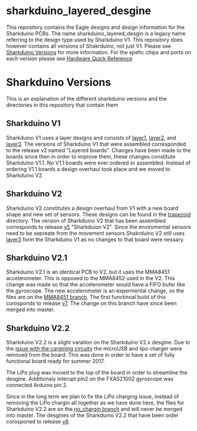 # sharkduino_layered_desgine

This repository contains the Eagle designs and design information for the Sharkduino PCBs. The name sharkduino_layered_desgin is a legacy name referring to the design type used by Sharkduino V1. This repository does however contains all versions of Shakrduino, not just V1. Please see [Sharkduino Versions](#sharkduino-versions) for more information. For the spefic chips and ports on each version please see [Hardware Quick Reference](https://github.com/WLaney/sharkdunio_layered_design/blob/master/hardware_quick_reference.md)

# Sharkduino Versions

This is an explanation of the different sharkduino versions and the directories in this repository that contain them

## Sharkduino V1

Sharkduino V1 uses a layer designs and consists of [layer1](layer1/), [layer2](layer2/), and [layer3](layer3/). The versions of Sharkduino V1 that were assembled corresponded to the release v2 named "Layered boards". Changes have been made to the boards since then in order to improve them, these changes constitute Sharkduino V1.1. No V1.1 boards were ever ordered or assembled. Instead of ordering V1.1 boards a design overhaul took place and we moved to Sharkduino V2. 

## Sharkduino V2

Sharkduino V2 constitutes a design overhaul from V1 with a new board shape and new set of sensors. These designs can be found in the [trapezoid](trapezoid/) directory. The version of Sharkduino V2 that has been assembled corresponds to release [v5](https://github.com/WLaney/sharkdunio_layered_design/releases/tag/v5) "Sharkduion V2". Since the enviromental sensors need to be sepreate from the movement sensors Shakrduino V2 still uses [layer3](layer3/) form the Sharkduino V1 as no changes to that board were nessary.

## Sharkduino V2.1

Sharkduino V2.1 is an identical PCB to V2, but it uses the MMA8451 accelerometer. This is opposed to the MMA8452 used in the V2. This change was made so that the accelerometer would have a FIFO bufer like the gyroscope. The new accelerometer is an expermental change, so the files are on the [MMA8451 branch](https://github.com/WLaney/sharkdunio_layered_design/tree/mma8451). The first functinoal build of this corosponds to release [v7](https://github.com/WLaney/sharkdunio_layered_design/releases/tag/v7). The change on this branch have since been merged into master.


## Sharkduino V2.2

Sharkduino V2.2 is a slight varation on the Sharkduino V2.x desgine. Due to the [issue with the cargining circuity](https://github.com/WLaney/sharkdunio_layered_design/issues/1) the microUSB and lipo charger were removed from the board. This was done in order to have a set of fully functional board ready for summer 2017. 

The LiPo plug was moved to the top of the board in order to streamline the desgine. Additionaly interupt pin2 on the FXAS21002 gyroscope was connected Arduino pin 2. 

Since in the long term we plan to fix the LiPo charging issue, instead of removing the LiPo chargin all together as we have done here, the files for Sharkduino V2.2 are on the [no_chargin branch](https://github.com/WLaney/sharkdunio_layered_design/tree/no_charging) and will never be merged into master. The desgines of the Sharkduino V2.2 that have been order corosponed to release [v8](https://github.com/WLaney/sharkdunio_layered_design/releases/tag/v8). 
